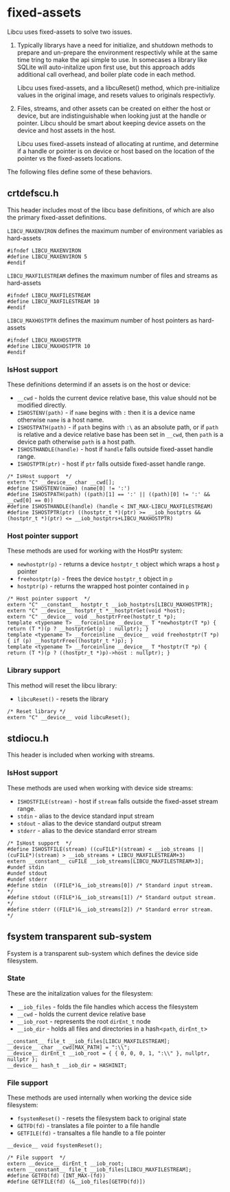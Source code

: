 # fixed-assets

Libcu uses fixed-assets to solve two issues.

1. Typically librarys have a need for initialize, and shutdown methods to prepare and un-prepare the environment respectivly while at the same time tring to make the api simple to use. In somecases a library like SQLite will auto-initalize upon first use, but this approach adds additional call overhead, and boiler plate code in each method.

   Libcu uses fixed-assets, and a libcuReset() method, which pre-initialize values in the original image, and resets values to originals respectivly.

2. Files, streams, and other assets can be created on either the host or device, but are indistinguishable when looking just at the handle or pointer. Libcu should be smart about keeping device assets on the device and host assets in the host.

    Libcu uses fixed-assets instead of allocating at runtime, and determine if a handle or pointer is on device or host based on the location of the pointer vs the fixed-assets locations.


The following files define some of these behaviors.


## crtdefscu.h

This header includes most of the libcu base definitions, of which are also the primary fixed-asset definitions.

`LIBCU_MAXENVIRON` defines the maximum number of environment variables as hard-assets
```
#ifndef LIBCU_MAXENVIRON
#define LIBCU_MAXENVIRON 5
#endif
```

`LIBCU_MAXFILESTREAM` defines the maximum number of files and streams as hard-assets
```
#ifndef LIBCU_MAXFILESTREAM
#define LIBCU_MAXFILESTREAM 10
#endif
```

`LIBCU_MAXHOSTPTR` defines the maximum number of host pointers as hard-assets
```
#ifndef LIBCU_MAXHOSTPTR
#define LIBCU_MAXHOSTPTR 10
#endif
```

### IsHost support
These definitions determind if an assets is on the host or device:
* `__cwd` - holds the current device relative base, this value should not be modified directly.
* `ISHOSTENV(path)` - if `name` begins with `:` then it is a device name otherwise `name` is a host name.
* `ISHOSTPATH(path)` - if `path` begins with `:\` as an absolute path, or if `path` is relative and a device relative base has been set in `__cwd`, then `path` is a device path otherwise `path` is a host path.
* `ISHOSTHANDLE(handle)` - host if `handle` falls outside fixed-asset handle range.
* `ISHOSTPTR(ptr)` - host if `ptr` falls outside fixed-asset handle range.
```
/* IsHost support  */
extern "C" __device__ char __cwd[];
#define ISHOSTENV(name) (name[0] != ':')
#define ISHOSTPATH(path) ((path)[1] == ':' || ((path)[0] != ':' && __cwd[0] == 0))
#define ISHOSTHANDLE(handle) (handle < INT_MAX-LIBCU_MAXFILESTREAM)
#define ISHOSTPTR(ptr) ((hostptr_t *)(ptr) >= __iob_hostptrs && (hostptr_t *)(ptr) <= __iob_hostptrs+LIBCU_MAXHOSTPTR)
```

### Host pointer support
These methods are used for working with the HostPtr system:
* `newhostptr(p)` - returns a device `hostptr_t` object which wraps a host `p` pointer
* `freehostptr(p)` - frees the device `hostptr_t` object in `p`
* `hostptr(p)` - returns the wrapped host pointer contained in `p`
```
/* Host pointer support  */
extern "C" __constant__ hostptr_t __iob_hostptrs[LIBCU_MAXHOSTPTR];
extern "C" __device__ hostptr_t *__hostptrGet(void *host);
extern "C" __device__ void __hostptrFree(hostptr_t *p);
template <typename T> __forceinline __device__ T *newhostptr(T *p) { return (T *)(p ? __hostptrGet(p) : nullptr); }
template <typename T> __forceinline __device__ void freehostptr(T *p) { if (p) __hostptrFree((hostptr_t *)p); }
template <typename T> __forceinline __device__ T *hostptr(T *p) { return (T *)(p ? ((hostptr_t *)p)->host : nullptr); }
```

### Library support
This method will reset the libcu library:
* `libcuReset()` - resets the library
```
/* Reset library */
extern "C" __device__ void libcuReset();
```


## stdiocu.h

This header is included when working with streams.

### IsHost support
These methods are used when working with device side streams:
* `ISHOSTFILE(stream)` - host if `stream` falls outside the fixed-asset stream range.
* `stdin` - alias to the device standard input stream
* `stdout` - alias to the device standard output stream
* `stderr` - alias to the device standard error stream
```
/* IsHost support  */
#define ISHOSTFILE(stream) ((cuFILE*)(stream) < __iob_streams || (cuFILE*)(stream) > __iob_streams + LIBCU_MAXFILESTREAM+3)
extern __constant__ cuFILE __iob_streams[LIBCU_MAXFILESTREAM+3];
#undef stdin
#undef stdout
#undef stderr
#define stdin  ((FILE*)&__iob_streams[0]) /* Standard input stream.  */
#define stdout ((FILE*)&__iob_streams[1]) /* Standard output stream.  */
#define stderr ((FILE*)&__iob_streams[2]) /* Standard error stream.  */
```


## fsystem transparent sub-system

Fsystem is a transparent sub-system which defines the device side filesystem.

### State
These are the initalization values for the filesystem:
* `__iob_files` - folds the file handles which access the filesystem
* `__cwd` - holds the current device relative base
* `__iob_root` - represents the root `dirEnt_t` node
* `__iob_dir` - holds all files and directories in a hash<`path`, `dirEnt_t`>
```
__constant__ file_t __iob_files[LIBCU_MAXFILESTREAM];
__device__ char __cwd[MAX_PATH] = ":\\";
__device__ dirEnt_t __iob_root = { { 0, 0, 0, 1, ":\\" }, nullptr, nullptr };
__device__ hash_t __iob_dir = HASHINIT;
```

### File support
These methods are used internally when working the device side filesystem:
* `fsystemReset()` - resets the filesystem back to original state
* `GETFD(fd)` - translates a file pointer to a file handle
* `GETFILE(fd)` - transaltes a file handle to a file pointer
```
__device__ void fsystemReset();

/* File support  */
extern __device__ dirEnt_t __iob_root;
extern __constant__ file_t __iob_files[LIBCU_MAXFILESTREAM];
#define GETFD(fd) (INT_MAX-(fd))
#define GETFILE(fd) (&__iob_files[GETFD(fd)])
```